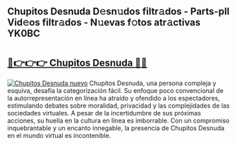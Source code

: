 ## Chupitos Desnuda D𝚎sn𝚞dos filtr𝚊dos - Parts-pIl Vid𝚎os filtr𝚊dos - N𝚞evas f𝚘tos atr𝚊ctivas YK0BC

# <h2><a href="http://mb9ux41.tromn.icu/?c=Chupitos+Desnuda">🔗👉👉👉 Chupitos Desnuda 🔗🔗</a></h2>

[![Chupitos Desnuda nuevo](https://i.imgur.com/pEAQMta.gif)](http://mb9ux41.tromn.icu/?c=Chupitos+Desnuda)
Chupitos Desnuda, una persona compleja y esquiva, desafía la categorización fácil. Su enfoque poco convencional de la autorrepresentación en línea ha atraído y ofendido a los espectadores, estimulando debates sobre moralidad, privacidad y las complejidades de las sociedades virtuales. A pesar de la incertidumbre de sus próximas acciones, su huella en la cultura en línea es imborrable. Con un compromiso inquebrantable y un encanto innegable, la presencia de Chupitos Desnuda en el mundo virtual es incontenible.
